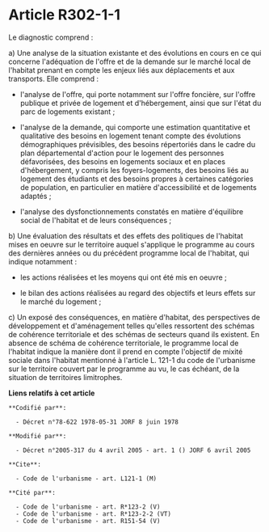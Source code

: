 # Article R302-1-1

Le diagnostic comprend :

a) Une analyse de la situation existante et des évolutions en cours en ce qui concerne l'adéquation de l'offre et de la
demande sur le marché local de l'habitat prenant en compte les enjeux liés aux déplacements et aux transports. Elle
comprend :

- l'analyse de l'offre, qui porte notamment sur l'offre foncière, sur l'offre publique et privée de logement et
d'hébergement, ainsi que sur l'état du parc de logements existant ;

- l'analyse de la demande, qui comporte une estimation quantitative et qualitative des besoins en logement tenant compte des
évolutions démographiques prévisibles, des besoins répertoriés dans le cadre du plan départemental d'action pour le logement
des personnes défavorisées, des besoins en logements sociaux et en places d'hébergement, y compris les foyers-logements, des
besoins liés au logement des étudiants et des besoins propres à certaines catégories de population, en particulier en matière
d'accessibilité et de logements adaptés ;

- l'analyse des dysfonctionnements constatés en matière d'équilibre social de l'habitat et de leurs conséquences ;

b) Une évaluation des résultats et des effets des politiques de l'habitat mises en oeuvre sur le territoire auquel s'applique
le programme au cours des dernières années ou du précédent programme local de l'habitat, qui indique notamment :

- les actions réalisées et les moyens qui ont été mis en oeuvre ;

- le bilan des actions réalisées au regard des objectifs et leurs effets sur le marché du logement ;

c) Un exposé des conséquences, en matière d'habitat, des perspectives de développement et d'aménagement telles qu'elles
ressortent des schémas de cohérence territoriale et des schémas de secteurs quand ils existent. En absence de schéma de
cohérence territoriale, le programme local de l'habitat indique la manière dont il prend en compte l'objectif de mixité
sociale dans l'habitat mentionné à l'article L. 121-1 du code de l'urbanisme sur le territoire couvert par le programme au
vu, le cas échéant, de la situation de territoires limitrophes.

**Liens relatifs à cet article**

	**Codifié par**:

	  - Décret n°78-622 1978-05-31 JORF 8 juin 1978

	**Modifié par**:

	  - Décret n°2005-317 du 4 avril 2005 - art. 1 () JORF 6 avril 2005

	**Cite**:

	  - Code de l'urbanisme - art. L121-1 (M)

	**Cité par**:

	  - Code de l'urbanisme - art. R*123-2 (V)
	  - Code de l'urbanisme - art. R*123-2-2 (VT)
	  - Code de l'urbanisme - art. R151-54 (V)
